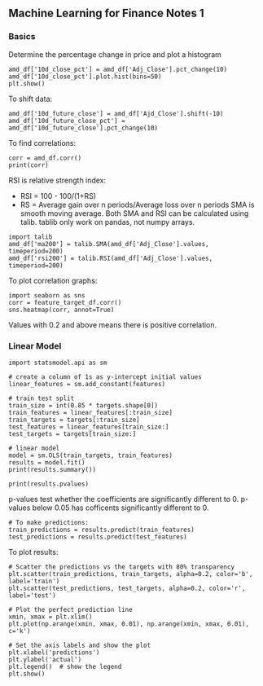 ## Machine Learning for Finance Notes 1
### Basics
Determine the percentage change in price and plot a histogram
```
amd_df['10d_close_pct'] = amd_df['Adj_Close'].pct_change(10)
amd_df['10d_close_pct'].plot.hist(bins=50)
plt.show()
```
To shift data:
```
amd_df['10d_future_close'] = amd_df['Ajd_Close'].shift(-10)
amd_df['10d_future_close_pct'] = amd_df['10d_future_close'].pct_change(10)
```
To find correlations:
```
corr = amd_df.corr()
print(corr)
```

RSI is relative strength index:
- RSI = 100 - 100/(1+RS)
- RS = Average gain over n periods/Average loss over n periods
SMA is smooth moving average. Both SMA and RSI can be calculated using talib. tablib only work on pandas, not numpy arrays.
```
import talib
amd_df['ma200'] = talib.SMA(amd_df['Adj_Close'].values, timeperiod=200)
amd_df['rsi200'] = talib.RSI(amd_df['Adj_Close'].values, timeperiod=200)
```
To plot correlation graphs:
```
import seaborn as sns
corr = feature_target_df.corr()
sns.heatmap(corr, annot=True)
```
Values with 0.2 and above means there is positive correlation.

### Linear Model
```
import statsmodel.api as sm

# create a column of 1s as y-intercept initial values
linear_features = sm.add_constant(features)

# train test split
train_size = int(0.85 * targets.shape[0])
train_features = linear_features[:train_size]
train_targets = targets[:train_size]
test_features = linear_features[train_size:]
test_targets = targets[train_size:]

# linear model
model = sm.OLS(train_targets, train_features)
results = model.fit()
print(results.summary())

print(results.pvalues)
```
p-values test whether the coefficients are significantly different to 0. p-values below 0.05 has cofficents significantly different to 0.
```
# To make predictions:
train_predictions = results.predict(train_features)
test_predictions = results.predict(test_features)
```
To plot results:
```
# Scatter the predictions vs the targets with 80% transparency
plt.scatter(train_predictions, train_targets, alpha=0.2, color='b', label='train')
plt.scatter(test_predictions, test_targets, alpha=0.2, color='r', label='test')

# Plot the perfect prediction line
xmin, xmax = plt.xlim()
plt.plot(np.arange(xmin, xmax, 0.01), np.arange(xmin, xmax, 0.01), c='k')

# Set the axis labels and show the plot
plt.xlabel('predictions')
plt.ylabel('actual')
plt.legend()  # show the legend
plt.show()
```
